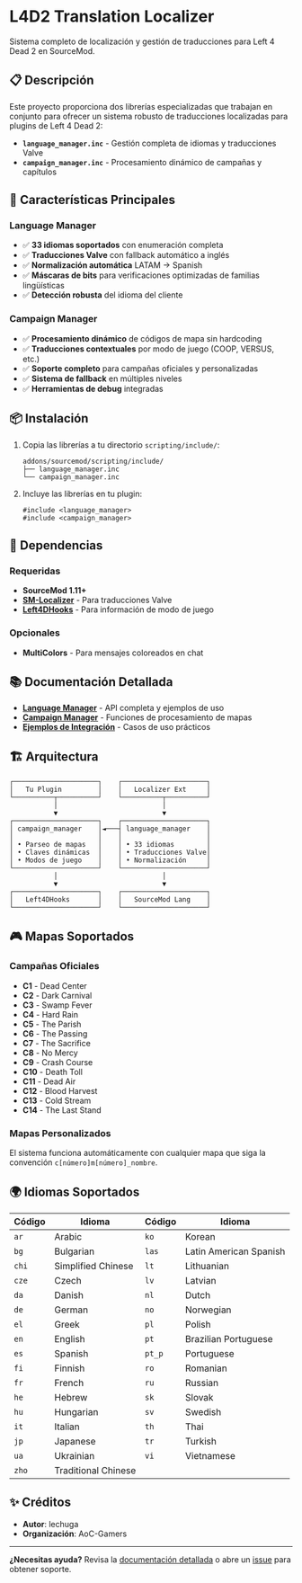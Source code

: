 # L4D2 Translation Localizer

Sistema completo de localización y gestión de traducciones para Left 4 Dead 2 en SourceMod.

## 📋 Descripción

Este proyecto proporciona dos librerías especializadas que trabajan en conjunto para ofrecer un sistema robusto de traducciones localizadas para plugins de Left 4 Dead 2:

- **`language_manager.inc`** - Gestión completa de idiomas y traducciones Valve
- **`campaign_manager.inc`** - Procesamiento dinámico de campañas y capítulos

## 🚀 Características Principales

### Language Manager
- ✅ **33 idiomas soportados** con enumeración completa
- ✅ **Traducciones Valve** con fallback automático a inglés
- ✅ **Normalización automática** LATAM → Spanish
- ✅ **Máscaras de bits** para verificaciones optimizadas de familias lingüísticas
- ✅ **Detección robusta** del idioma del cliente

### Campaign Manager  
- ✅ **Procesamiento dinámico** de códigos de mapa sin hardcoding
- ✅ **Traducciones contextuales** por modo de juego (COOP, VERSUS, etc.)
- ✅ **Soporte completo** para campañas oficiales y personalizadas
- ✅ **Sistema de fallback** en múltiples niveles
- ✅ **Herramientas de debug** integradas

## 📦 Instalación

1. Copia las librerías a tu directorio `scripting/include/`:
   ```
   addons/sourcemod/scripting/include/
   ├── language_manager.inc
   └── campaign_manager.inc
   ```

2. Incluye las librerías en tu plugin:
   ```sourcepawn
   #include <language_manager>
   #include <campaign_manager>
   ```

## 🔧 Dependencias

### Requeridas
- **SourceMod 1.11+**
- **[SM-Localizer](https://github.com/dragokas/SM-Localizer/)** - Para traducciones Valve
- **[Left4DHooks](https://github.com/SilvDev/Left4DHooks)** - Para información de modo de juego

### Opcionales
- **MultiColors** - Para mensajes coloreados en chat

## 📚 Documentación Detallada

- **[Language Manager](docs/language_manager.md)** - API completa y ejemplos de uso
- **[Campaign Manager](docs/campaign_manager.md)** - Funciones de procesamiento de mapas
- **[Ejemplos de Integración](docs/examples.md)** - Casos de uso prácticos

## 🏗️ Arquitectura

```
┌─────────────────────┐    ┌─────────────────────┐
│   Tu Plugin         │    │   Localizer Ext     │
└──────────┬──────────┘    └──────────┬──────────┘
           │                          │
           ▼                          ▼
┌─────────────────────┐    ┌─────────────────────┐
│ campaign_manager    │◄───┤ language_manager    │
│                     │    │                     │
│ • Parseo de mapas   │    │ • 33 idiomas        │
│ • Claves dinámicas  │    │ • Traducciones Valve│
│ • Modos de juego    │    │ • Normalización     │
└─────────────────────┘    └─────────────────────┘
           │                          │
           ▼                          ▼
┌─────────────────────┐    ┌─────────────────────┐
│   Left4DHooks       │    │   SourceMod Lang    │
└─────────────────────┘    └─────────────────────┘
```

## 🎮 Mapas Soportados

### Campañas Oficiales
- **C1** - Dead Center
- **C2** - Dark Carnival  
- **C3** - Swamp Fever
- **C4** - Hard Rain
- **C5** - The Parish
- **C6** - The Passing
- **C7** - The Sacrifice
- **C8** - No Mercy
- **C9** - Crash Course
- **C10** - Death Toll
- **C11** - Dead Air
- **C12** - Blood Harvest
- **C13** - Cold Stream
- **C14** - The Last Stand

### Mapas Personalizados
El sistema funciona automáticamente con cualquier mapa que siga la convención `c[número]m[número]_nombre`.

## 🌍 Idiomas Soportados

| Código | Idioma | Código | Idioma |
|--------|--------|--------|--------|
| `ar` | Arabic | `ko` | Korean |
| `bg` | Bulgarian | `las` | Latin American Spanish |
| `chi` | Simplified Chinese | `lt` | Lithuanian |
| `cze` | Czech | `lv` | Latvian |
| `da` | Danish | `nl` | Dutch |
| `de` | German | `no` | Norwegian |
| `el` | Greek | `pl` | Polish |
| `en` | English | `pt` | Brazilian Portuguese |
| `es` | Spanish | `pt_p` | Portuguese |
| `fi` | Finnish | `ro` | Romanian |
| `fr` | French | `ru` | Russian |
| `he` | Hebrew | `sk` | Slovak |
| `hu` | Hungarian | `sv` | Swedish |
| `it` | Italian | `th` | Thai |
| `jp` | Japanese | `tr` | Turkish |
| `ua` | Ukrainian | `vi` | Vietnamese |
| `zho` | Traditional Chinese | | |

## ✨ Créditos

- **Autor**: lechuga
- **Organización**: AoC-Gamers

---

**¿Necesitas ayuda?** Revisa la [documentación detallada](docs/) o abre un [issue](https://github.com/AoC-Gamers/l4d2-translation-localizer/issues) para obtener soporte.
